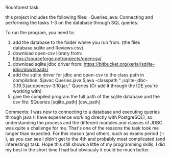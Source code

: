 Rounforest task:

this project includes the following files:
-Queries.java: Connecting and performing the tasks 1-3 on the database through SQL queries.

To run the program, you need to:
1. add the database to the folder where you run from. (the files database.sqlite and Reviews.csv).
2. download open-csv library from:  https://sourceforge.net/projects/opencsv/
3. download sqlite jdbc driver from: https://bitbucket.org/xerial/sqlite-jdbc/downloads/
4. add the sqlite driver for jdbc and open-csv to the class path in compilation:
$javac Queries.java
$java -classpath ".;sqlite-jdbc-3.19.3.jar;opencsv-3.10.jar;" Queries
(Or add it through the IDE you're working with)
5. give the compiled program the full path of the sqlite database and the csv file: 
$Queries [sqlite_path] [csv_path]

Comments:
I was new to connecting to a database and executing queries through java (I have experience working directly with PostgreSQL), 
so understanding the process and the different modules and classes of JDBC was quite a challenge for me. 
That's one of the reasons the task took me longer than expected. For this reason (and others, such as exams period (-: ), as you can see I didn't get to the 4th and probably most complicated (and interesting) task. 
Hope this still shows a little of my programming skills, I did my best in the short time I had but obviously it could be much better.


